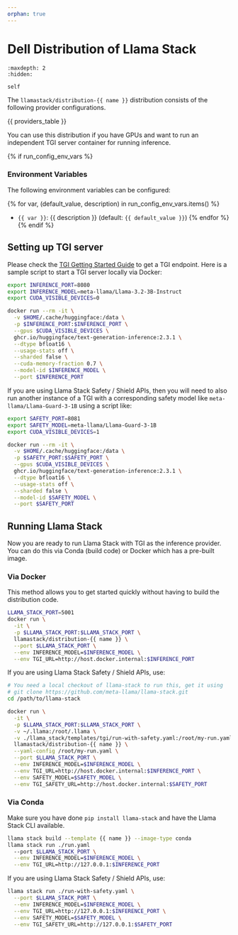 ```yaml
---
orphan: true
---
```


# Dell Distribution of Llama Stack

```{toctree}
:maxdepth: 2
:hidden:

self
```

The `llamastack/distribution-{{ name }}` distribution consists of the following provider configurations.

{{ providers_table }}

You can use this distribution if you have GPUs and want to run an independent TGI server container for running inference.

{% if run_config_env_vars %}
### Environment Variables

The following environment variables can be configured:

{% for var, (default_value, description) in run_config_env_vars.items() %}
- `{{ var }}`: {{ description }} (default: `{{ default_value }}`)
{% endfor %}
{% endif %}


## Setting up TGI server

Please check the [TGI Getting Started Guide](https://github.com/huggingface/text-generation-inference?tab=readme-ov-file#get-started) to get a TGI endpoint. Here is a sample script to start a TGI server locally via Docker:

```bash
export INFERENCE_PORT=8080
export INFERENCE_MODEL=meta-llama/Llama-3.2-3B-Instruct
export CUDA_VISIBLE_DEVICES=0

docker run --rm -it \
  -v $HOME/.cache/huggingface:/data \
  -p $INFERENCE_PORT:$INFERENCE_PORT \
  --gpus $CUDA_VISIBLE_DEVICES \
  ghcr.io/huggingface/text-generation-inference:2.3.1 \
  --dtype bfloat16 \
  --usage-stats off \
  --sharded false \
  --cuda-memory-fraction 0.7 \
  --model-id $INFERENCE_MODEL \
  --port $INFERENCE_PORT
```

If you are using Llama Stack Safety / Shield APIs, then you will need to also run another instance of a TGI with a corresponding safety model like `meta-llama/Llama-Guard-3-1B` using a script like:

```bash
export SAFETY_PORT=8081
export SAFETY_MODEL=meta-llama/Llama-Guard-3-1B
export CUDA_VISIBLE_DEVICES=1

docker run --rm -it \
  -v $HOME/.cache/huggingface:/data \
  -p $SAFETY_PORT:$SAFETY_PORT \
  --gpus $CUDA_VISIBLE_DEVICES \
  ghcr.io/huggingface/text-generation-inference:2.3.1 \
  --dtype bfloat16 \
  --usage-stats off \
  --sharded false \
  --model-id $SAFETY_MODEL \
  --port $SAFETY_PORT
```

## Running Llama Stack

Now you are ready to run Llama Stack with TGI as the inference provider. You can do this via Conda (build code) or Docker which has a pre-built image.

### Via Docker

This method allows you to get started quickly without having to build the distribution code.

```bash
LLAMA_STACK_PORT=5001
docker run \
  -it \
  -p $LLAMA_STACK_PORT:$LLAMA_STACK_PORT \
  llamastack/distribution-{{ name }} \
  --port $LLAMA_STACK_PORT \
  --env INFERENCE_MODEL=$INFERENCE_MODEL \
  --env TGI_URL=http://host.docker.internal:$INFERENCE_PORT
```

If you are using Llama Stack Safety / Shield APIs, use:

```bash
# You need a local checkout of llama-stack to run this, get it using
# git clone https://github.com/meta-llama/llama-stack.git
cd /path/to/llama-stack

docker run \
  -it \
  -p $LLAMA_STACK_PORT:$LLAMA_STACK_PORT \
  -v ~/.llama:/root/.llama \
  -v ./llama_stack/templates/tgi/run-with-safety.yaml:/root/my-run.yaml \
  llamastack/distribution-{{ name }} \
  --yaml-config /root/my-run.yaml \
  --port $LLAMA_STACK_PORT \
  --env INFERENCE_MODEL=$INFERENCE_MODEL \
  --env TGI_URL=http://host.docker.internal:$INFERENCE_PORT \
  --env SAFETY_MODEL=$SAFETY_MODEL \
  --env TGI_SAFETY_URL=http://host.docker.internal:$SAFETY_PORT
```

### Via Conda

Make sure you have done `pip install llama-stack` and have the Llama Stack CLI available.

```bash
llama stack build --template {{ name }} --image-type conda
llama stack run ./run.yaml
  --port $LLAMA_STACK_PORT \
  --env INFERENCE_MODEL=$INFERENCE_MODEL \
  --env TGI_URL=http://127.0.0.1:$INFERENCE_PORT
```

If you are using Llama Stack Safety / Shield APIs, use:

```bash
llama stack run ./run-with-safety.yaml \
  --port $LLAMA_STACK_PORT \
  --env INFERENCE_MODEL=$INFERENCE_MODEL \
  --env TGI_URL=http://127.0.0.1:$INFERENCE_PORT \
  --env SAFETY_MODEL=$SAFETY_MODEL \
  --env TGI_SAFETY_URL=http://127.0.0.1:$SAFETY_PORT
```
